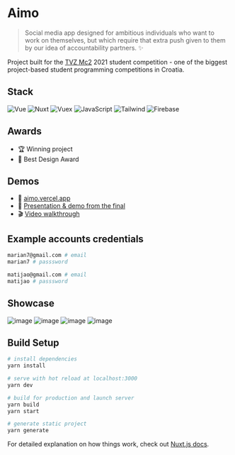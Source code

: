 # Aimo

> Social media app designed for ambitious individuals who want to work on themselves, but which require that extra push given to them by our idea of accountability partners. ✨

Project built for the [TVZ Mc2](https://mc2.tvz.hr/) 2021 student competition - one of the biggest project-based student programming competitions in Croatia.


## Stack
<div>
<img alt="Vue" src="https://img.shields.io/badge/vue-%2335495e.svg?style=for-the-badge&logo=vuedotjs&logoColor=%234FC08D" />
<img alt="Nuxt" src="https://img.shields.io/badge/Nuxt-002E3B?style=for-the-badge&logo=nuxtdotjs&logoColor=#00DC82" />
<img alt="Vuex" src="https://img.shields.io/badge/-Vuex-4FC08D?style=for-the-badge&logo=vue.js&logoColor=white" />
<img alt="JavaScript" src="https://img.shields.io/badge/-JavaScript-F7DF1E?style=for-the-badge&logo=javascript&logoColor=black" />
<img alt="Tailwind" src="https://img.shields.io/badge/-Tailwind-38B2AC?style=for-the-badge&logo=tailwind-css&logoColor=white" />
<img alt="Firebase" src="https://img.shields.io/badge/-Firebase-FFCA28?style=for-the-badge&logo=firebase&logoColor=black" />
</div>

## Awards
- 🏆️ Winning project   
- 🎨️ Best Design Award 


## Demos

- 🚀️ [aimo.vercel.app](https://aimo.vercel.app/)
- 🥇️ [Presentation & demo from the final](https://www.youtube.com/watch?v=9JHeZKHHjNM)
- 🎬️ [Video walkthrough](https://drive.google.com/file/d/1ITTM1MtM4C6A6bD3ynGGoectzaLLFwp6/view)


## Example accounts credentials
```bash
marian7@gmail.com # email
marian7 # passsword

matijao@gmail.com # email
matijao # passsword
```
	
## Showcase

![image](https://user-images.githubusercontent.com/46557266/144764746-4bc446b4-cfa1-48cd-9a5d-4ceb598488db.png)
![image](https://user-images.githubusercontent.com/46557266/144764764-632663f5-da98-4c06-8075-c54572f97999.png)
![image](https://user-images.githubusercontent.com/46557266/144764777-698b9490-139f-4f8d-a873-abd3db69c116.png)
![image](https://user-images.githubusercontent.com/46557266/144764903-3129b233-a013-4b65-8a9d-9056dd4d0716.png)

## Build Setup

```bash
# install dependencies
yarn install

# serve with hot reload at localhost:3000
yarn dev

# build for production and launch server
yarn build
yarn start

# generate static project
yarn generate
```

For detailed explanation on how things work, check out [Nuxt.js docs](https://nuxtjs.org).
